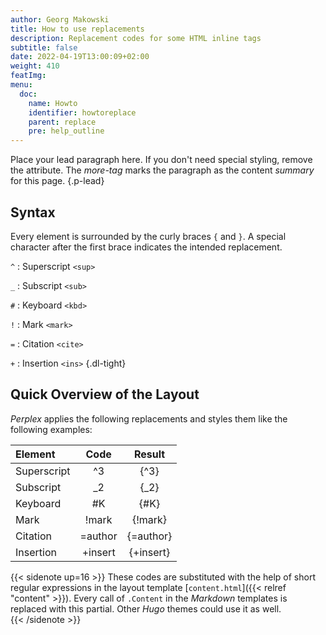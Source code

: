 ```yaml
---
author: Georg Makowski
title: How to use replacements
description: Replacement codes for some HTML inline tags
subtitle: false
date: 2022-04-19T13:00:09+02:00
weight: 410
featImg:
menu:
  doc:
    name: Howto
    identifier: howtoreplace
    parent: replace
    pre: help_outline
---
```


Place your lead paragraph here. If you don't need special styling, remove the attribute. The _more-tag_ marks the paragraph as the content _summary_ for this page.
{.p-lead} <!--more-->

## Syntax

Every element is surrounded by the curly braces `{` and `}`. A special character after the first brace indicates the intended replacement.

`^`
: Superscript `<sup>`

`_`
: Subscript `<sub>`

`#`
: Keyboard `<kbd>`

`!`
: Mark `<mark>`

`=`
: Citation `<cite>`

`+`
: Insertion `<ins>`
{.dl-tight}

## Quick Overview of the Layout

_Perplex_ applies the following replacements and styles them like the following examples:

| Element     |  Code   |  Result   |
|:------------|:-------:|:---------:|
| Superscript |   ^3    |   {^3}    |
| Subscript   |   _2    |   {_2}    |
| Keyboard    |   #K    |   {#K}    |
| Mark        |  !mark  |  {!mark}  |
| Citation    | =author | {=author} |
| Insertion   | +insert | {+insert} |

{{< sidenote up=16 >}}
These codes are substituted with the help of short regular expressions in the layout template [`content.html`]({{< relref "content" >}}). Every call of `.Content` in the _Markdown_ templates is replaced with this partial. Other _Hugo_ themes could use it as well.  
{{< /sidenote >}}

[^todo]:| Break       | /       | break{/}here |
